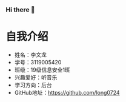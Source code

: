 ### Hi there 👋

# 自我介绍
- 姓名：李文龙
- 学号：3119005420
- 班级：19级信息安全1班
- 兴趣爱好：听音乐
- 学习方向：后台
- GitHub地址：https://github.com/long0724
